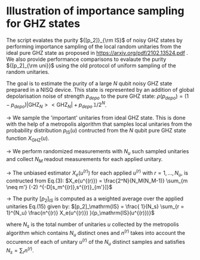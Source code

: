 
# Illustration of importance sampling for GHZ states

The script evalates the purity ${[p_2]}_{\rm IS}$ of noisy GHZ states by performing importance sampling of the local random unitaries from the ideal pure GHZ state as proposed in https://arxiv.org/pdf/2102.13524.pdf .
We also provide performance comparisons to evalaute the purity ${[p_2]_{\rm uni}}$ using the old protocol of uniform sampling of the random unitaries.

The goal is to estimate the purity of a large $N$ qubit noisy GHZ state prepared in a NISQ device. This state is represented by an addition of global depolarisation noise of strength $p_{depo}$ to the pure GHZ state:
$\rho(p_{depo}) = (1-p_{depo})|\mathrm{GHZ}_N><\mathrm{GHZ}_N| + p_{depo}\,\mathbb{1}/2^N$.

-> We sample the 'important' unitaries from ideal GHZ state. This is done with the help of a metropolis algorithm that samples local unitaries from the probability distribution $p_\mathrm{IS}(u)$ contructed from the $N$ qubit pure GHZ state function $X_\mathrm{GHZ}(u)$.

-> We perform randomized measurements with $N_u$ such sampled unitaries and collect $N_M$ readout measurements for each applied unitary.

-> The unbiased estimator $X_e(u^{(r)})$ for each applied $u^{(r)}$ with $r = 1, \dots, N_u$, is contructed from Eq.(3): $X_e(u^{(r)}) = \frac{2^N}{N_M(N_M-1)}
    \sum_{m \neq m'} (-2) ^{-D[s_m^{(r)},s^{(r)}_{m'}]}$ 
    
-> The purity ${[p_2]}_{IS}$ is computed as a weighted average over the applied unitaries Eq.(15) given by:
   $[p_2]_\mathrm{IS} = \frac{ 1}{N_s}
    \sum_{r = 1}^{N_u} \frac{n^{(r)} X_e(u^{(r)}) }{p_\mathrm{IS}(u^{(r)})}$
   
   where $N_s$ is the total number of unitaries $u$ collected by the metropolis algorithm which contains $N_u$ distinct ones and $n^{(r)}$ takes into account the occurence of each of unitary $u^{(r)}$ of the $N_u$ distinct samples and satisfies $N_s=\sum_r n^{(r)}$.
   



```python

```
